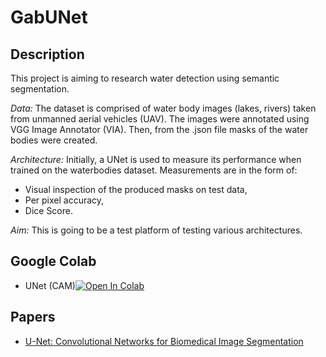 # GabUNet

## Description

This project is aiming to research water detection using semantic segmentation.

*Data:* The dataset is comprised of water body images (lakes, rivers) taken from unmanned aerial vehicles (UAV). 
The images were annotated using VGG Image Annotator (VIA). Then, from the .json file masks of the water bodies were created.

*Architecture:* Initially, a UNet is used to measure its performance when trained on the waterbodies dataset. Measurements are in the form of:
- Visual inspection of the produced masks on test data, 
- Per pixel accuracy, 
- Dice Score.

*Aim:* This is going to be a test platform of testing various architectures.  

## Google Colab
- UNet (CAM)[![Open In Colab](https://colab.research.google.com/assets/colab-badge.svg)](https://colab.research.google.com/drive/1-HAt29Kz1Lj8f8AnThhzK0s4IQi7q3sN)


## Papers
- [U-Net: Convolutional Networks for Biomedical Image Segmentation](https://arxiv.org/abs/1505.04597)

